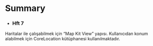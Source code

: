 # Summary

* ### Hft 7
Haritalar ile çalışabilmek için “Map Kit View” yapısı.
Kullanıcıdan konum alabilmek için CoreLocation kütüphanesi kullanılmaktadır. 
